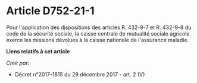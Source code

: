 # Article D752-21-1

Pour l'application des dispositions des articles R. 432-9-7 et R. 432-9-8 du code de la sécurité sociale, la caisse centrale
de mutualité sociale agricole exerce les missions dévolues à la caisse nationale de l'assurance maladie.

**Liens relatifs à cet article**

_Créé par_:

  - Décret n°2017-1815 du 29 décembre 2017 - art. 2 (V)
